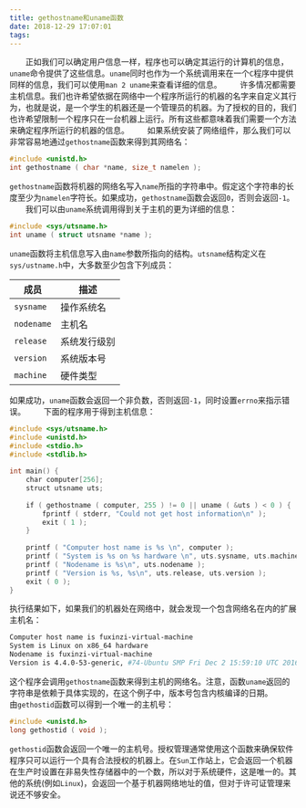 ```yaml
---
title: gethostname和uname函数
date: 2018-12-29 17:07:01
tags:
---
```

&emsp;&emsp;正如我们可以确定用户信息一样，程序也可以确定其运行的计算机的信息，`uname`命令提供了这些信息。`uname`同时也作为一个系统调用来在一个`C`程序中提供同样的信息，我们可以使用`man 2 uname`来查看详细的信息。
&emsp;&emsp;许多情况都需要主机信息。我们也许希望依据在网络中一个程序所运行的机器的名字来自定义其行为，也就是说，是一个学生的机器还是一个管理员的机器。为了授权的目的，我们也许希望限制一个程序只在一台机器上运行。所有这些都意味着我们需要一个方法来确定程序所运行的机器的信息。
&emsp;&emsp;如果系统安装了网络组件，那么我们可以非常容易地通过`gethostname`函数来得到其网络名：

``` c
#include <unistd.h>
int gethostname ( char *name, size_t namelen );
```

`gethostname`函数将机器的网络名写入`name`所指的字符串中。假定这个字符串的长度至少为`namelen`字符长。如果成功，`gethostname`函数会返回`0`，否则会返回`-1`。
&emsp;&emsp;我们可以由`uname`系统调用得到关于主机的更为详细的信息：

``` c
#include <sys/utsname.h>
int uname ( struct utsname *name );
```

`uname`函数将主机信息写入由`name`参数所指向的结构。`utsname`结构定义在`sys/ustname.h`中，大多数至少包含下列成员：

成员       | 描述
-----------|-----
`sysname`  | 操作系统名
`nodename` | 主机名
`release`  | 系统发行级别
`version`  | 系统版本号
`machine`  | 硬件类型

如果成功，`uname`函数会返回一个非负数，否则返回`-1`，同时设置`errno`来指示错误。
&emsp;&emsp;下面的程序用于得到主机信息：

``` c
#include <sys/utsname.h>
#include <unistd.h>
#include <stdio.h>
#include <stdlib.h>
​
int main() {
    char computer[256];
    struct utsname uts;
​
    if ( gethostname ( computer, 255 ) != 0 || uname ( &uts ) < 0 ) {
        fprintf ( stderr, "Could not get host information\n" );
        exit ( 1 );
    }
​
    printf ( "Computer host name is %s \n", computer );
    printf ( "System is %s on %s hardware \n", uts.sysname, uts.machine );
    printf ( "Nodename is %s\n", uts.nodename );
    printf ( "Version is %s, %s\n", uts.release, uts.version );
    exit ( 0 );
}
```

执行结果如下，如果我们的机器处在网络中，就会发现一个包含网络名在内的扩展主机名：

``` bash
Computer host name is fuxinzi-virtual-machine
System is Linux on x86_64 hardware
Nodename is fuxinzi-virtual-machine
Version is 4.4.0-53-generic, #74-Ubuntu SMP Fri Dec 2 15:59:10 UTC 2016
```

这个程序会调用`gethostname`函数来得到主机的网络名。注意，函数`uname`返回的字符串是依赖于具体实现的，在这个例子中，版本号包含内核编译的日期。
&emsp;&emsp;由`gethostid`函数可以得到一个唯一的主机号：

``` c
#include <unistd.h>
long gethostid ( void );
```

`gethostid`函数会返回一个唯一的主机号。授权管理通常使用这个函数来确保软件程序只可以运行一个具有合法授权的机器上。在`Sun`工作站上，它会返回一个机器在生产时设置在非易失性存储器中的一个数，所以对于系统硬件，这是唯一的。其他的系统(例如`Linux`)，会返回一个基于机器网络地址的值，但对于许可证管理来说还不够安全。